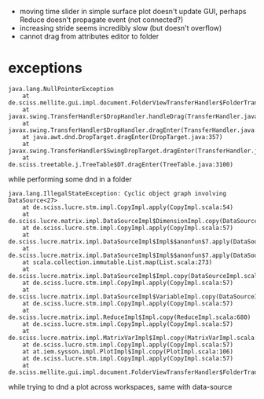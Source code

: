 - moving time slider in simple surface plot doesn't update GUI,
  perhaps Reduce doesn't propagate event (not connected?)
- increasing stride seems incredibly slow (but doesn't overflow)
- cannot drag from attributes editor to folder

# exceptions

    java.lang.NullPointerException
    	at de.sciss.mellite.gui.impl.document.FolderViewTransferHandler$FolderTransferHandler$.canImport(FolderViewTransferHandler.scala:79)
    	at javax.swing.TransferHandler$DropHandler.handleDrag(TransferHandler.java:1459)
    	at javax.swing.TransferHandler$DropHandler.dragEnter(TransferHandler.java:1478)
    	at java.awt.dnd.DropTarget.dragEnter(DropTarget.java:357)
    	at javax.swing.TransferHandler$SwingDropTarget.dragEnter(TransferHandler.java:1238)
    	at de.sciss.treetable.j.TreeTable$DT.dragEnter(TreeTable.java:3100)

while performing some dnd in a folder

    java.lang.IllegalStateException: Cyclic object graph involving DataSource<27>
    	at de.sciss.lucre.stm.impl.CopyImpl.apply(CopyImpl.scala:54)
    	at de.sciss.lucre.matrix.impl.DataSourceImpl$DimensionImpl.copy(DataSourceImpl.scala:251)
    	at de.sciss.lucre.stm.impl.CopyImpl.apply(CopyImpl.scala:57)
    	at de.sciss.lucre.matrix.impl.DataSourceImpl$Impl$$anonfun$7.apply(DataSourceImpl.scala:347)
    	at de.sciss.lucre.matrix.impl.DataSourceImpl$Impl$$anonfun$7.apply(DataSourceImpl.scala:347)
    	at scala.collection.immutable.List.map(List.scala:273)
    	at de.sciss.lucre.matrix.impl.DataSourceImpl$Impl.copy(DataSourceImpl.scala:347)
    	at de.sciss.lucre.stm.impl.CopyImpl.apply(CopyImpl.scala:57)
    	at de.sciss.lucre.matrix.impl.DataSourceImpl$VariableImpl.copy(DataSourceImpl.scala:224)
    	at de.sciss.lucre.stm.impl.CopyImpl.apply(CopyImpl.scala:57)
    	at de.sciss.lucre.matrix.impl.ReduceImpl$Impl.copy(ReduceImpl.scala:680)
    	at de.sciss.lucre.stm.impl.CopyImpl.apply(CopyImpl.scala:57)
    	at de.sciss.lucre.matrix.impl.MatrixVarImpl$Impl.copy(MatrixVarImpl.scala:63)
    	at de.sciss.lucre.stm.impl.CopyImpl.apply(CopyImpl.scala:57)
    	at at.iem.sysson.impl.PlotImpl$Impl.copy(PlotImpl.scala:106)
    	at de.sciss.lucre.stm.impl.CopyImpl.apply(CopyImpl.scala:57)
    	at de.sciss.mellite.gui.impl.document.FolderViewTransferHandler$FolderTransferHandler$$anonfun$7.apply(FolderViewTransferHandler.scala:200)

while trying to dnd a plot across workspaces, same with data-source

